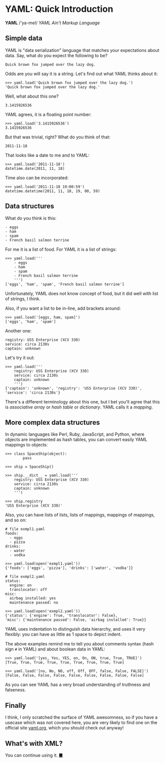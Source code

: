 YAML: Quick Introduction
========================

**YAML** /'ya-mel/ *YAML Ain't Markup Language*

Simple data
-----------

YAML is "data serialization" language that matches your expectations about
data. Say, what do you expect the following to be?

    Quick brown fox jumped over the lazy dog.

Odds are you will say it is a string. Let's find out what YAML thinks about it:

    >>> yaml.load('Quick brown fox jumped over the lazy dog.')
    'Quick brown fox jumped over the lazy dog.'

Well, what about this one?

    3.1415926536

YAML agrees, it is a floating point number:

    >>> yaml.load('3.1415926536')
    3.1415926536

But that was trivial, right? What do you think of that:

    2011-11-18

That looks like a date to me and to YAML:

    >>> yaml.load('2011-11-18')
    datetime.date(2011, 11, 18)

Time also can be incorporated:

    >>> yaml.load('2011-11-18 19:00:59')
    datetime.datetime(2011, 11, 18, 19, 00, 59)

Data structures
---------------

What do you think is this:

    - eggs
    - ham
    - spam
    - French basil salmon terrine

For me it is a list of food. For YAML it is a list of strings:

    >>> yaml.load('''
        - eggs
        - ham
        - spam
        - French basil salmon terrine
        ''')
    ['eggs', 'ham', 'spam', 'French basil salmon terrine']

Unfortunately, YAML does not know concept of food, but it did well with list
of strings, I think.

Also, if you want a list to be in-line, add brackets around:

    >>> yaml.load('[eggs, ham, spam]')
    ['eggs', 'ham', 'spam']

Another one:

    registry: USS Enterprise (XCV 330)
    service: circa 2130s
    captain: unknown

Let's try it out:

    >>> yaml.load('''
        registry: USS Enterprise (XCV 330)
        service: circa 2130s
        captain: unknown
        ''')
    {'captain': 'unknown', 'registry': 'USS Enterprise (XCV 330)',
    'service': 'circa 2130s'}

There's a different terminology about this one, but I bet you'll agree that
this is *associative array* or *hash table* or *dictionary*. YAML calls it a
*mapping*.

More complex data structures
----------------------------

In dynamic languages like Perl, Ruby, JavaScript, and Python, where
objects are implemented as hash tables, you can convert easily YAML mappings
to objects:

    >>> class SpaceShip(object):
            pass

    >>> ship = SpaceShip()

    >>> ship.__dict__ = yaml.load('''
        registry: USS Enterprise (XCV 330)
        service: circa 2130s
        captain: unknown
        ''')

    >>> ship.registry
    'USS Enterprise (XCV 330)'

Also, you can have lists of lists, lists of mappings, mappings of mappings,
and so on:

    # file exmpl1.yaml
    foods:
      - eggs
      - pizza
    drinks:
      - water
      - vodka

    >>> yaml.load(open('exmpl1.yaml'))
    {'foods': ['eggs', 'pizza'], 'drinks': ['water', 'vodka']}

    # file exmpl2.yaml
    status:
      engine: on
      translocator: off
    misc:
      airbag installed: yes
      maintenance passed: no

    >>> yaml.load(open('exmpl2.yaml'))
    {'status': {'engine': True, 'translocator': False},
    'misc': {'maintenance passed': False, 'airbag installed': True}}

YAML uses indentation to distinguish data hierarchy, and uses it very flexibly:
you can have as little as 1 space to depict indent.

The above examples remind me to tell you about comments syntax (hash sign
`#` in YAML) and about boolean data in YAML:

    >>> yaml.load('[yes, Yes, YES, on, On, ON, true, True, TRUE]')
    [True, True, True, True, True, True, True, True, True]

    >>> yaml.load('[no, No, NO, off, Off, OFF, false, False, FALSE]')
    [False, False, False, False, False, False, False, False, False]

As you can see YAML has a very broad understanding of truthness and falseness.

Finally
-------

I think, I only scratched the surface of YAML awesomness, so if you have a
usecase which was not covered here, you are very likely to find one on the
official site [yaml.org](http://yaml.org), which you should check out anyway!

What's with XML?
----------------

You can continue using it. [&#9632;](/ "Home")
